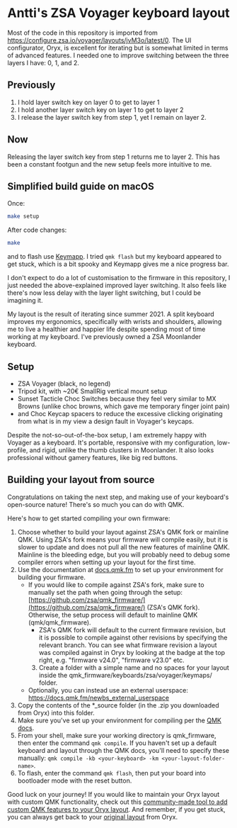 # Antti's ZSA Voyager keyboard layout

Most of the code in this repository is imported from https://configure.zsa.io/voyager/layouts/jvM3o/latest/0. The UI configurator, Oryx, is excellent for iterating but is somewhat limited in terms of advanced features. I needed one to improve switching between the three layers I have: 0, 1, and 2.

## Previously

1. I hold layer switch key on layer 0 to get to layer 1
2. I hold another layer switch key on layer 1 to get to layer 2
3. I release the layer switch key from step 1, yet I remain on layer 2.

## Now

Releasing the layer switch key from step 1 returns me to layer 2. This has been a constant footgun and the new setup feels more intuitive to me.

## Simplified build guide on macOS

Once:

```sh
make setup
```

After code changes:

```sh
make
```

and to flash use [Keymapp](https://www.zsa.io/flash). I tried `qmk flash` but my keyboard appeared to get stuck, which is a bit spooky and Keymapp gives me a nice progress bar.

I don't expect to do a lot of customisation to the firmware in this repository, I just needed the above-explained improved layer switching. It also feels like there's now less delay with the layer light switching, but I could be imagining it.

My layout is the result of iterating since summer 2021. A split keyboard improves my ergonomics, specifically with wrists and shoulders, allowing me to live a healthier and happier life despite spending most of time working at my keyboard. I've previously owned a ZSA Moonlander keyboard.

## Setup

- ZSA Voyager (black, no legend)
- Tripod kit, with ~20€ SmallRig vertical mount setup
- Sunset Tacticle Choc Switches because they feel very similar to MX Browns (unlike choc browns, which gave me temporary finger joint pain)
- and Choc Keycap spacers to reduce the excessive clicking originating from what is in my view a design fault in Voyager's keycaps.

Despite the not-so-out-of-the-box setup, I am extremely happy with Voyager as a keyboard. It's portable, responsive with my configuration, low-profile, and rigid, unlike the thumb clusters in Moonlander. It also looks professional without gamery features, like big red buttons.

## Building your layout from source

Congratulations on taking the next step, and making use of your keyboard's open-source nature! There's so much you can do with QMK. 

Here's how to get started compiling your own firmware:
1. Choose whether to build your layout against ZSA's QMK fork or mainline QMK. Using ZSA's fork means your firmware will compile easily, but it is slower to update and does not pull all the new features of mainline QMK. Mainline is the bleeding edge, but you will probably need to debug some compiler errors when setting up your layout for the first time.
2. Use the documentation at [docs.qmk.fm](https://docs.qmk.fm/) to set up your environment for building your firmware.
	- If you would like to compile against ZSA's fork,  make sure to manually set the path when going through the setup: [https://github.com/zsa/qmk_firmware/](https://github.com/zsa/qmk_firmware/) (ZSA's QMK fork). Otherwise, the setup process will default to mainline QMK (qmk/qmk_firmware).
		- ZSA's QMK fork will default to the current firmware revision, but it is possible to compile against other revisions by specifying the relevant branch. You can see what firmware revision a layout was compiled against in Oryx by looking at the badge at the top right, e.g. "firmware v24.0", "firmware v23.0" etc.
        3. Create a folder with a simple name and no spaces for your layout inside the qmk_firmware/keyboards/zsa/voyager/keymaps/ folder.
	- Optionally, you can instead use an external userspace: https://docs.qmk.fm/newbs_external_userspace
4. Copy the contents of the \*\_source folder (in the .zip you downloaded from Oryx) into this folder.
5. Make sure you've set up your environment for compiling per the [QMK docs](https://docs.qmk.fm/#/newbs_getting_started?id=set-up-your-environment).
6. From your shell, make sure your working directory is qmk_firmware, then enter the command `qmk compile`. If you haven't set up a default keyboard and layout through the QMK docs, you'll need to specify these manually: `qmk compile -kb <your-keyboard> -km <your-layout-folder-name>`. 
7. To flash, enter the command `qmk flash`, then put your board into bootloader mode with the reset button. 

Good luck on your journey! If you would like to maintain your Oryx layout with custom QMK functionality, check out this [community-made tool to add custom QMK features to your Oryx layout](https://blog.zsa.io/oryx-custom-qmk-features/). And remember, if you get stuck, you can always get back to your [original layout](https://configure.zsa.io/voyager/layouts/jvM3o/5WBx56/0) from Oryx.
